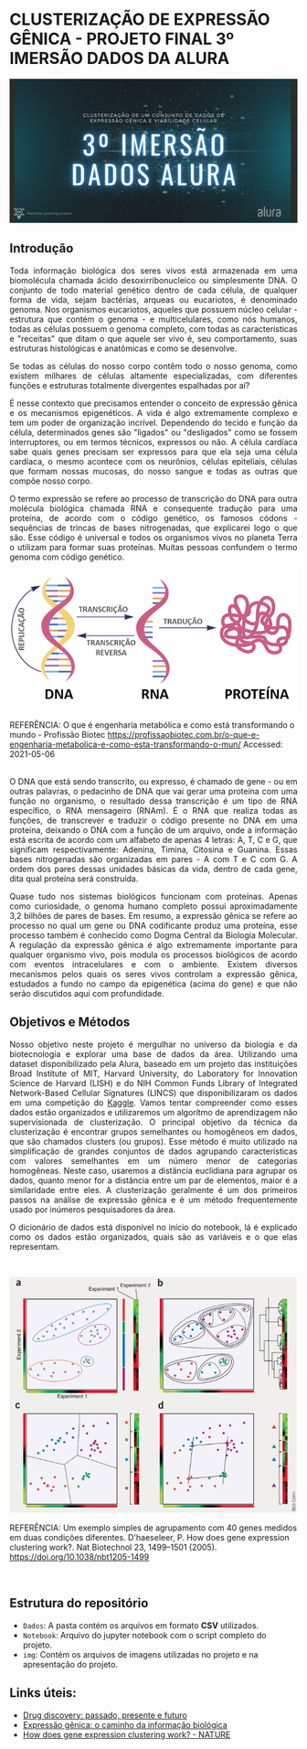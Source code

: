
# CLUSTERIZAÇÃO DE EXPRESSÃO GÊNICA - PROJETO FINAL 3º IMERSÃO DADOS DA ALURA

<p align="center">
  <img src="img/preview.png" />
</p>

## **Introdução**

<div align="justify"> Toda informação biológica dos seres vivos está armazenada em uma biomolécula chamada ácido desoxirribonucleico ou simplesmente DNA. O conjunto de todo material genético dentro de cada célula, de qualquer forma de vida, sejam bactérias, arqueas ou eucariotos, é denominado genoma. Nos organismos eucariotos, aqueles que possuem núcleo celular - estrutura que contém o genoma - e multicelulares, como nós humanos, todas as células possuem o genoma completo, com todas as características e "receitas" que ditam o que aquele ser vivo é, seu comportamento, suas estruturas histológicas e anatômicas e como se desenvolve.
  
<p>
</p>

Se todas as células do nosso corpo contêm todo o nosso genoma, como existem milhares de células altamente especializadas, com diferentes funções e estruturas totalmente divergentes espalhadas por aí? 

É nesse contexto que precisamos entender o conceito de expressão gênica e os mecanismos epigenéticos. A vida é algo extremamente complexo e tem um poder de organização incrível. Dependendo do tecido e função da célula, determinados genes são "ligados" ou "desligados" como se fossem interruptores, ou em termos técnicos, expressos ou não. A célula cardíaca sabe quais genes precisam ser expressos para que ela seja uma célula cardíaca, o mesmo acontece com os neurônios, células epiteliais, células que formam nossas mucosas, do nosso sangue e todas as outras que compõe nosso corpo. 

O termo expressão se refere ao processo de transcrição do DNA para outra molécula biológica chamada RNA e consequente tradução para uma proteína, de acordo com o código genético, os famosos códons - sequências de trincas de bases nitrogenadas, que explicarei logo o que são. Esse código é universal e todos os organismos vivos no planeta Terra o utilizam para formar suas proteínas. Muitas pessoas confundem o termo genoma com código genético.</div>

<p align="center">
  <img src="img/expressao-genica.png" />
</p>

REFERÊNCIA: O que é engenharia metabólica e como está transformando o mundo - Profissão Biotec <https://profissaobiotec.com.br/o-que-e-engenharia-metabolica-e-como-esta-transformando-o-mun/> Accessed: 2021-05-06</div>

<br>
<div align="justify"> O DNA que está sendo transcrito, ou expresso, é chamado de gene - ou em outras palavras, o pedacinho de DNA que vai gerar uma proteína com uma função no organismo, o resultado dessa transcrição é um tipo de RNA específico, o RNA mensageiro (RNAm). É o RNA que realiza todas as funções, de transcrever e traduzir o código presente no DNA em uma proteína, deixando o DNA com a função de um arquivo, onde a informação está escrita de acordo com um alfabeto de apenas 4 letras: A, T, C e G, que significam respectivamente: Adenina, Timina, Citosina e Guanina. Essas bases nitrogenadas são organizadas em pares - A com T e C com G. A ordem dos pares dessas unidades básicas da vida, dentro de cada gene, dita qual proteína será construída. 
 
<p>
</p>

Quase tudo nos sistemas biológicos funcionam com proteínas. Apenas como curiosidade, o genoma humano completo possui aproximadamente 3,2 bilhões de pares de bases. Em resumo, a expressão gênica se refere ao processo no qual um gene ou DNA codificante produz uma proteína, esse processo também é conhecido como Dogma Central da Biologia Molecular. A regulação da expressão gênica é algo extremamente importante para qualquer organismo vivo, pois modula os processos biológicos de acordo com eventos intracelulares e com o ambiente. Existem diversos mecanismos pelos quais os seres vivos controlam a expressão gênica, estudados a fundo no campo da epigenética (acima do gene) e que não serão discutidos aqui com profundidade.

<p>
</p>

## **Objetivos e Métodos**

<div align="justify">Nosso objetivo neste projeto é mergulhar no universo da biologia e da biotecnologia e explorar uma base de dados da área. Utilizando uma dataset disponibilizado pela Alura, baseado em um projeto das instituições Broad Institute of MIT, Harvard University, do Laboratory for Innovation Science de Harvard (LISH) e do NIH Common Funds Library of Integrated Network-Based Cellular Signatures (LINCS) que disponibilizaram os dados em uma competição do <a href="https://www.kaggle.com/c/lish-moa">Kaggle</a>. Vamos tentar compreender como esses dados estão organizados e utilizaremos um algorítmo de aprendizagem não supervisionada de clusterização. O principal objetivo da técnica da clusterização é encontrar grupos semelhantes ou homogêneos em dados, que são chamados clusters (ou grupos). Esse método é muito utilizado na simplificação de grandes conjuntos de dados agrupando características com valores semelhantes em um número menor de categorias homogêneas. Neste caso, usaremos a distância euclidiana para agrupar os dados, quanto menor for a distância entre um par de elementos, maior é a similaridade entre eles. A clusterização geralmente é um dos primeiros passos na análise de expressão gênica e é um método frequentemente usado por inúmeros pesquisadores da área. </div>

<p>
</p>

O dicionário de dados está disponível no início do notebook, lá é explicado como os dados estão organizados, quais são as variáveis e o que elas representam.</div>

<br>

<p align="center">
  <img src="img/clustering-example.png" />
</p>

 REFERÊNCIA: Um exemplo simples de agrupamento com 40 genes medidos em duas condições diferentes. D'haeseleer, P. How does gene expression clustering work?. Nat Biotechnol 23, 1499–1501 (2005). <https://doi.org/10.1038/nbt1205-1499>
 
 <br>
 
 
 
 ## Estrutura do repositório
 
- `Dados`: A pasta contém os arquivos em formato **CSV** utilizados.
- `Notebook`: Arquivo do jupyter notebook com o script completo do projeto.
- `img`: Contém os arquivos de imagens utilizadas no projeto e na apresentação do projeto.

<p>
  </p>


## Links úteis:

- [Drug discovery: passado, presente e futuro](https://docs.google.com/document/d/10EhrQBChlyYIcff3to7PrCQi5HcNk2r-zd2ZCKPtcz8/edit?usp=sharing)
- [Expressão gênica: o caminho da informação biológica](https://docs.google.com/document/d/1TR-Q1cb2k_-S_MZC-60PMN2CbVGZbLMKT0Lr_didPY0/edit?usp=sharing)
- [How does gene expression clustering work? - NATURE](https://www.nature.com/articles/nbt1205-1499#:~:text=Clustering%20is%20often%20one%20of%20the%20first%20steps%20in%20gene%20expression%20analysis.&text=We%20can%20distill%20the%20data,is%20where%20clustering%20comes%20in.)




